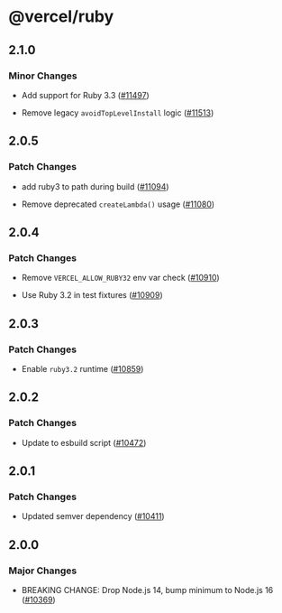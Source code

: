 # @vercel/ruby

## 2.1.0

### Minor Changes

- Add support for Ruby 3.3 ([#11497](https://github.com/khulnasoft/devkit/pull/11497))

- Remove legacy `avoidTopLevelInstall` logic ([#11513](https://github.com/khulnasoft/devkit/pull/11513))

## 2.0.5

### Patch Changes

- add ruby3 to path during build ([#11094](https://github.com/khulnasoft/devkit/pull/11094))

- Remove deprecated `createLambda()` usage ([#11080](https://github.com/khulnasoft/devkit/pull/11080))

## 2.0.4

### Patch Changes

- Remove `VERCEL_ALLOW_RUBY32` env var check ([#10910](https://github.com/khulnasoft/devkit/pull/10910))

- Use Ruby 3.2 in test fixtures ([#10909](https://github.com/khulnasoft/devkit/pull/10909))

## 2.0.3

### Patch Changes

- Enable `ruby3.2` runtime ([#10859](https://github.com/khulnasoft/devkit/pull/10859))

## 2.0.2

### Patch Changes

- Update to esbuild script ([#10472](https://github.com/khulnasoft/devkit/pull/10472))

## 2.0.1

### Patch Changes

- Updated semver dependency ([#10411](https://github.com/khulnasoft/devkit/pull/10411))

## 2.0.0

### Major Changes

- BREAKING CHANGE: Drop Node.js 14, bump minimum to Node.js 16 ([#10369](https://github.com/khulnasoft/devkit/pull/10369))
